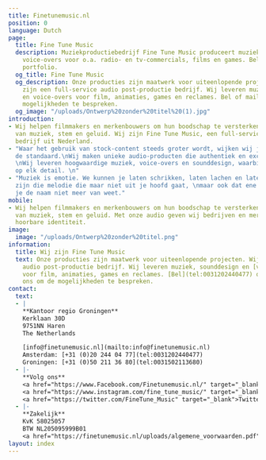 ```yaml
---
title: Finetunemusic.nl
position: 0
language: Dutch
page:
  title: Fine Tune Music
  description: Muziekproductiebedrijf Fine Tune Music produceert muziek, sounds en
    voice-overs voor o.a. radio- en tv-commercials, films en games. Beluister ons
    portfolio.
  og_title: Fine Tune Music
  og_description: Onze producties zijn maatwerk voor uiteenlopende projecten. Wij
    zijn een full-service audio post-productie bedrijf. Wij leveren muziek, sounddesign
    en voice-overs voor film, animaties, games en reclames. Bel of mail ons om de
    mogelijkheden te bespreken.
  og_image: "/uploads/Ontwerp%20zonder%20titel%20(1).jpg"
introduction:
- Wij helpen filmmakers en merkenbouwers om hun boodschap te versterken, met de kracht
  van muziek, stem en geluid. Wij zijn Fine Tune Music, een full-service audio post-production
  bedrijf uit Nederland.
- "Waar het gebruik van stock-content steeds groter wordt, wijken wij juist af van
  de standaard.\nWij maken unieke audio-producten die authentiek en exclusief zijn.
  \nWij leveren hoogwaardige muziek, voice-overs en sounddesign, waarbij we letten
  op elk detail. \n"
- "Muziek is emotie. We kunnen je laten schrikken, laten lachen en laten huilen.\nWij
  zijn die melodie die maar niet uit je hoofd gaat, \nmaar ook dat ene liedje waar
  je de naam niet meer van weet."
mobile:
- Wij helpen filmmakers en merkenbouwers om hun boodschap te versterken, met de kracht
  van muziek, stem en geluid. Met onze audio geven wij bedrijven en merken een duidelijke,
  hoorbare identiteit.
image:
  image: "/uploads/Ontwerp%20zonder%20titel.png"
information:
  title: Wij zijn Fine Tune Music
  text: Onze producties zijn maatwerk voor uiteenlopende projecten. Wij zijn een full-service
    audio post-productie bedrijf. Wij leveren muziek, sounddesign en [voice-overs](https://finetunevoices.nl/)
    voor film, animaties, games en reclames. [Bel](tel:0031202440477) of [mail](mailto:info@finetunemusic.nl)
    ons om de mogelijkheden te bespreken.
contact:
  text:
  - |
    **Kantoor regio Groningen**
    Kerklaan 30D
    9751NN Haren
    The Netherlands

    [info@finetunemusic.nl](mailto:info@finetunemusic.nl)
    Amsterdam: [+31 (0)20 244 04 77](tel:0031202440477)
    Groningen: [+31 (0)50 211 36 80](tel:0031502113680)
  - |-
    **Volg ons**
    <a href="https://www.Facebook.com/Finetunemusic.nl/" target="_blank">Facebook</a>
    <a href="https://www.instagram.com/fine_tune_music/" target="_blank">Instagram</a>
    <a href="https://twitter.com/FineTune_Music" target="_blank">Twitter</a>
  - |-
    **Zakelijk**
    KvK 58025057
    BTW NL205095999B01
    <a href="https://finetunemusic.nl/uploads/algemene_voorwaarden.pdf" target="_blank">Algemene Voorwaarden</a>
layout: index
---
```


